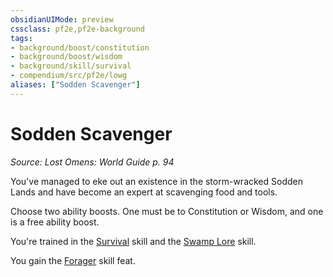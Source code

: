 ```yaml
---
obsidianUIMode: preview
cssclass: pf2e,pf2e-background
tags:
- background/boost/constitution
- background/boost/wisdom
- background/skill/survival
- compendium/src/pf2e/lowg
aliases: ["Sodden Scavenger"]
---
```

# Sodden Scavenger
*Source: Lost Omens: World Guide p. 94*  

You've managed to eke out an existence in the storm-wracked Sodden Lands and have become an expert at scavenging food and tools.

Choose two ability boosts. One must be to Constitution or Wisdom, and one is a free ability boost.

You're trained in the [Survival](skills.md#Survival) skill and the [Swamp Lore](skills.md#Lore) skill.

You gain the [Forager](forager.md) skill feat.